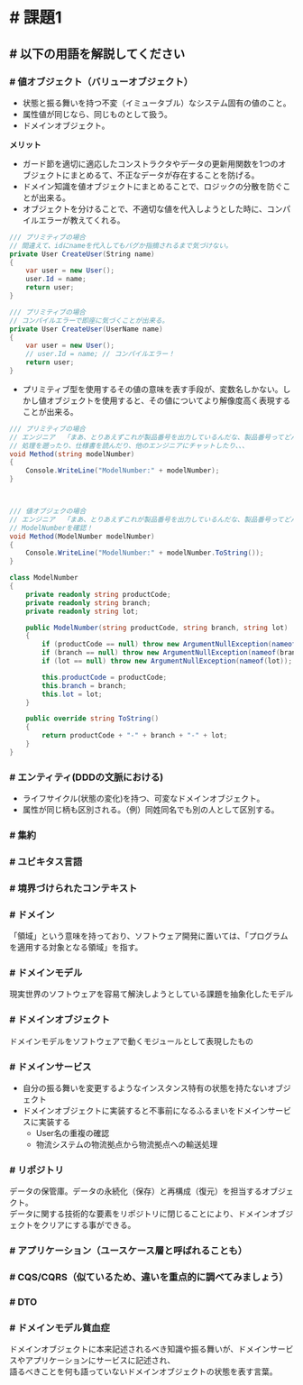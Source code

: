 # # 課題1
## # 以下の用語を解説してください

### # 値オブジェクト（バリューオブジェクト）
- 状態と振る舞いを持つ不変（イミュータブル）なシステム固有の値のこと。
- 属性値が同じなら、同じものとして扱う。
- ドメインオブジェクト。

**メリット**
- ガード節を適切に適応したコンストラクタやデータの更新用関数を1つのオブジェクトにまとめるて、不正なデータが存在することを防げる。
- ドメイン知識を値オブジェクトにまとめることで、ロジックの分散を防ぐことが出来る。
- オブジェクトを分けることで、不適切な値を代入しようとした時に、コンパイルエラーが教えてくれる。
```C#
/// プリミティブの場合
// 間違えて、idにnameを代入してもバグか指摘されるまで気づけない。
private User CreateUser(String name)
{
    var user = new User();
    user.Id = name;
    return user;
}

/// プリミティブの場合
// コンパイルエラーで即座に気づくことが出来る。
private User CreateUser(UserName name)
{
    var user = new User();
    // user.Id = name; // コンパイルエラー！
    return user;
}
```
- プリミティブ型を使用するその値の意味を表す手段が、変数名しかない。しかし値オブジェクトを使用すると、その値についてより解像度高く表現することが出来る。
```c#
/// プリミティブの場合
// エンジニア  「まあ、とりあえずこれが製品番号を出力しているんだな、製品番号ってどんな値なんだろう？？？」
// 処理を遡ったり、仕様書を読んだり、他のエンジニアにチャットしたり、、、
void Method(string modelNumber) 
{
    Console.WriteLine("ModelNumber:" + modelNumber);
}



/// 値オブジェクの場合
// エンジニア  「まあ、とりあえずこれが製品番号を出力しているんだな、製品番号ってどんな値なんだろう？？？」
// ModelNumberを確認！
void Method(ModelNumber modelNumber) 
{
    Console.WriteLine("ModelNumber:" + modelNumber.ToString());
}

class ModelNumber
{
    private readonly string productCode;
    private readonly string branch;
    private readonly string lot;

    public ModelNumber(string productCode, string branch, string lot)
    {
        if (productCode == null) throw new ArgumentNullException(nameof(productCode));
        if (branch == null) throw new ArgumentNullException(nameof(branch));
        if (lot == null) throw new ArgumentNullException(nameof(lot));

        this.productCode = productCode;
        this.branch = branch;
        this.lot = lot;
    }

    public override string ToString()
    {
        return productCode + "-" + branch + "-" + lot;
    }
}

```
### # エンティティ(DDDの文脈における)
- ライフサイクル(状態の変化)を持つ、可変なドメインオブジェクト。
- 属性が同じ柄も区別される。（例）同姓同名でも別の人として区別する。

### # 集約
### # ユビキタス言語
### # 境界づけられたコンテキスト
### # ドメイン
「領域」という意味を持っており、ソフトウェア開発に置いては、「プログラムを適用する対象となる領域」を指す。
### # ドメインモデル
現実世界のソフトウェアを容易て解決しようとしている課題を抽象化したモデル
### # ドメインオブジェクト
ドメインモデルをソフトウェアで動くモジュールとして表現したもの
### # ドメインサービス
- 自分の振る舞いを変更するようなインスタンス特有の状態を持たないオブジェクト
- ドメインオブジェクトに実装すると不事前になるふるまいをドメインサービスに実装する
    - User名の重複の確認
    - 物流システムの物流拠点から物流拠点への輸送処理

### # リポジトリ
データの保管庫。データの永続化（保存）と再構成（復元）を担当するオブジェクト。  
データに関する技術的な要素をリポジトリに閉じることにより、ドメインオブジェクトをクリアにする事ができる。

### # アプリケーション（ユースケース層と呼ばれることも）


### # CQS/CQRS（似ているため、違いを重点的に調べてみましょう）
### # DTO
### # ドメインモデル貧血症
ドメインオブジェクトに本来記述されるべき知識や振る舞いが、ドメインサービスやアプリケーションにサービスに記述され、<br>
語るべきことを何も語っていないドメインオブジェクトの状態を表す言葉。